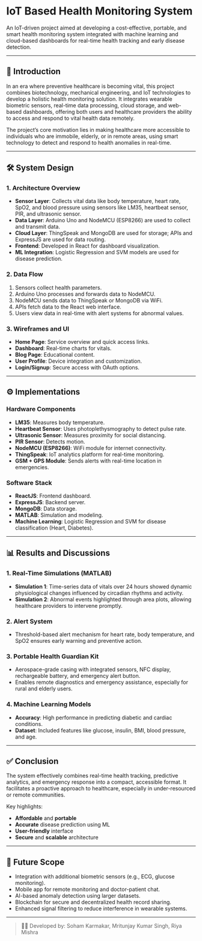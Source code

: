 # IoT Based Health Monitoring System

An IoT-driven project aimed at developing a cost-effective, portable, and smart health monitoring system integrated with machine learning and cloud-based dashboards for real-time health tracking and early disease detection.

---

## 📘 Introduction

In an era where preventive healthcare is becoming vital, this project combines biotechnology, mechanical engineering, and IoT technologies to develop a holistic health monitoring solution. It integrates wearable biometric sensors, real-time data processing, cloud storage, and web-based dashboards, offering both users and healthcare providers the ability to access and respond to vital health data remotely.

The project’s core motivation lies in making healthcare more accessible to individuals who are immobile, elderly, or in remote areas, using smart technology to detect and respond to health anomalies in real-time.

---

## 🛠️ System Design

### 1. Architecture Overview
- **Sensor Layer**: Collects vital data like body temperature, heart rate, SpO2, and blood pressure using sensors like LM35, heartbeat sensor, PIR, and ultrasonic sensor.
- **Data Layer**: Arduino Uno and NodeMCU (ESP8266) are used to collect and transmit data.
- **Cloud Layer**: ThingSpeak and MongoDB are used for storage; APIs and ExpressJS are used for data routing.
- **Frontend**: Developed in React for dashboard visualization.
- **ML Integration**: Logistic Regression and SVM models are used for disease prediction.

### 2. Data Flow
1. Sensors collect health parameters.
2. Arduino Uno processes and forwards data to NodeMCU.
3. NodeMCU sends data to ThingSpeak or MongoDB via WiFi.
4. APIs fetch data to the React web interface.
5. Users view data in real-time with alert systems for abnormal values.

### 3. Wireframes and UI
- **Home Page**: Service overview and quick access links.
- **Dashboard**: Real-time charts for vitals.
- **Blog Page**: Educational content.
- **User Profile**: Device integration and customization.
- **Login/Signup**: Secure access with OAuth options.

---

## ⚙️ Implementations

### Hardware Components
- **LM35**: Measures body temperature.
- **Heartbeat Sensor**: Uses photoplethysmography to detect pulse rate.
- **Ultrasonic Sensor**: Measures proximity for social distancing.
- **PIR Sensor**: Detects motion.
- **NodeMCU (ESP8266)**: WiFi module for internet connectivity.
- **ThingSpeak**: IoT analytics platform for real-time monitoring.
- **GSM + GPS Module**: Sends alerts with real-time location in emergencies.

### Software Stack
- **ReactJS**: Frontend dashboard.
- **ExpressJS**: Backend server.
- **MongoDB**: Data storage.
- **MATLAB**: Simulation and modeling.
- **Machine Learning**: Logistic Regression and SVM for disease classification (Heart, Diabetes).

---

## 📊 Results and Discussions

### 1. Real-Time Simulations (MATLAB)
- **Simulation 1**: Time-series data of vitals over 24 hours showed dynamic physiological changes influenced by circadian rhythms and activity.
- **Simulation 2**: Abnormal events highlighted through area plots, allowing healthcare providers to intervene promptly.

### 2. Alert System
- Threshold-based alert mechanism for heart rate, body temperature, and SpO2 ensures early warning and preventive action.

### 3. Portable Health Guardian Kit
- Aerospace-grade casing with integrated sensors, NFC display, rechargeable battery, and emergency alert button.
- Enables remote diagnostics and emergency assistance, especially for rural and elderly users.

### 4. Machine Learning Models
- **Accuracy**: High performance in predicting diabetic and cardiac conditions.
- **Dataset**: Included features like glucose, insulin, BMI, blood pressure, and age.

---

## ✅ Conclusion

The system effectively combines real-time health tracking, predictive analytics, and emergency response into a compact, accessible format. It facilitates a proactive approach to healthcare, especially in under-resourced or remote communities.

Key highlights:
- **Affordable** and **portable**
- **Accurate** disease prediction using ML
- **User-friendly** interface
- **Secure** and **scalable** architecture

---

## 🔮 Future Scope

- Integration with additional biometric sensors (e.g., ECG, glucose monitoring).
- Mobile app for remote monitoring and doctor-patient chat.
- AI-based anomaly detection using larger datasets.
- Blockchain for secure and decentralized health record sharing.
- Enhanced signal filtering to reduce interference in wearable systems.

---

> 🧑‍💻 Developed by: Soham Karmakar, Mritunjay Kumar Singh, Riya Mishra
